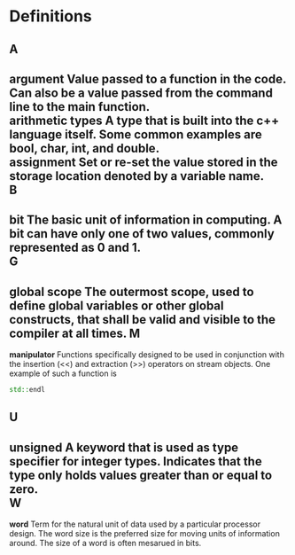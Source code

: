 Definitions
===========
A
-
**argument** Value passed to a function in the code. Can also be a value passed from the command line to the main function.  
**arithmetic types** A type that is built into the c++ language itself. Some common examples are bool, char, int, and double.   
**assignment** Set or re-set the value stored in the storage location denoted by a variable name.  
B
-
**bit** The basic unit of information in computing. A bit can have only one of two values, commonly represented as 0 and 1.  
G
-
**global scope** The outermost scope, used to define global variables or other global constructs, that shall be valid and visible to the compiler at all times.
M
-
**manipulator** Functions specifically designed to be used in conjunction with the insertion (<<) and extraction (>>) operators on stream objects. One example of such a function is 
```cpp
std::endl
```
U
-
**unsigned** A keyword that is used as type specifier for integer types. Indicates that the type only holds values greater than or equal to zero.  
W
-
**word** Term for the natural unit of data used by a particular processor design. The word size is the preferred size for moving units of information around. The size of a word is often mesarued in bits.  
